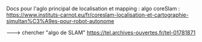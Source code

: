Docs pour l'aglo principal de localisation et mapping : 
algo coreSlam : https://www.instituts-carnot.eu/fr/coreslam-localisation-et-cartographie-simultan%C3%A9es-pour-robot-autonome

---> chercher "algo de SLAM"
https://tel.archives-ouvertes.fr/tel-01781871
